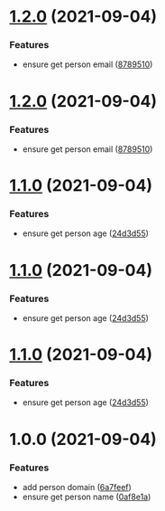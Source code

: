# [1.2.0](https://github.com/mateusjbarbosa/test-semantic-release/compare/v1.1.0...v1.2.0) (2021-09-04)


### Features

* ensure get person email ([8789510](https://github.com/mateusjbarbosa/test-semantic-release/commit/87895104f2303e35c74a8a2a763212085af00cc7))

# [1.2.0](https://github.com/mateusjbarbosa/test-semantic-release/compare/v1.1.0...v1.2.0) (2021-09-04)


### Features

* ensure get person email ([8789510](https://github.com/mateusjbarbosa/test-semantic-release/commit/87895104f2303e35c74a8a2a763212085af00cc7))

# [1.1.0](https://github.com/mateusjbarbosa/test-semantic-release/compare/v1.0.0...v1.1.0) (2021-09-04)


### Features

* ensure get person age ([24d3d55](https://github.com/mateusjbarbosa/test-semantic-release/commit/24d3d55c65ae4522a366136398b3cf65889d8c7c))

# [1.1.0](https://github.com/mateusjbarbosa/test-semantic-release/compare/v1.0.0...v1.1.0) (2021-09-04)


### Features

* ensure get person age ([24d3d55](https://github.com/mateusjbarbosa/test-semantic-release/commit/24d3d55c65ae4522a366136398b3cf65889d8c7c))

# [1.1.0](https://github.com/mateusjbarbosa/test-semantic-release/compare/v1.0.0...v1.1.0) (2021-09-04)


### Features

* ensure get person age ([24d3d55](https://github.com/mateusjbarbosa/test-semantic-release/commit/24d3d55c65ae4522a366136398b3cf65889d8c7c))

# 1.0.0 (2021-09-04)


### Features

* add person domain ([6a7feef](https://github.com/mateusjbarbosa/test-semantic-release/commit/6a7feefe43509ebd805aecdb535396fa55f0ecfd))
* ensure get person name ([0af8e1a](https://github.com/mateusjbarbosa/test-semantic-release/commit/0af8e1abcb202ce076909fe73b892dd9f4e2bf50))
